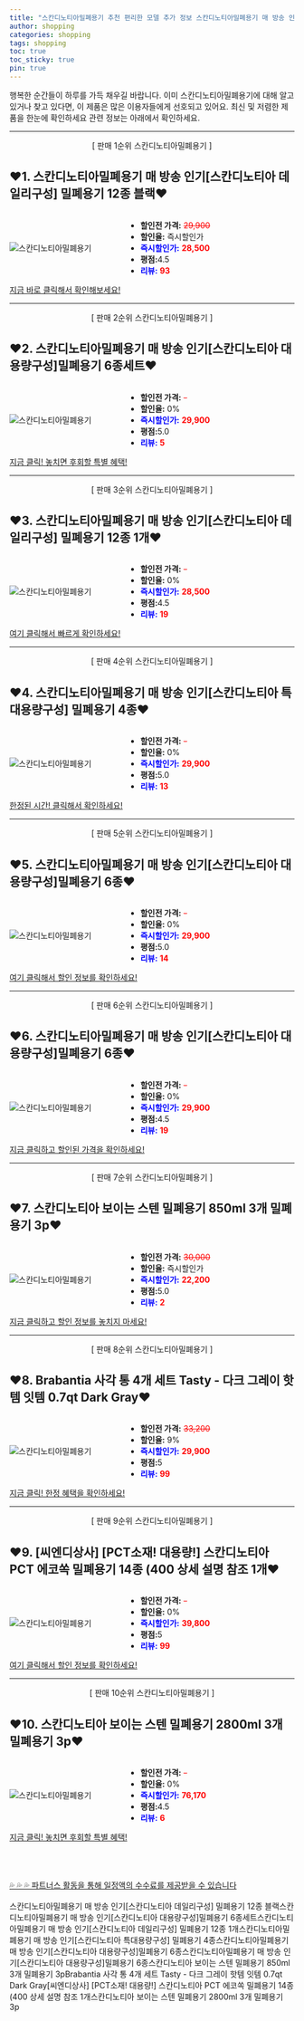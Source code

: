 ```yaml
---
title: "스칸디노티아밀폐용기 추천 편리한 모델 추가 정보 스칸디노티아밀폐용기 매 방송 인기[스칸디노티아 데일리구성]"
author: shopping
categories: shopping
tags: shopping
toc: true
toc_sticky: true
pin: true
---
```

행복한 순간들이 하루를 가득 채우길 바랍니다. 이미 스칸디노티아밀폐용기에 대해 알고 있거나 찾고 있다면, 이 제품은 많은 이용자들에게 선호되고 있어요. 최신 및 저렴한 제품을 한눈에 확인하세요 관련 정보는 아래에서 확인하세요.

---
<p class="toplist" style="margin: 0 auto; display: block; width: fit-content;">[ 판매 1순위 스칸디노티아밀폐용기 ]</p>

<h2><strong>❤️1. 스칸디노티아밀폐용기 매 방송 인기[스칸디노티아 데일리구성] 밀폐용기 12종 블랙❤️</strong></h2>

<div style="display: flex; align-items: center;">
    <div style="flex: 0.4;">
        <img src="https://thumbnail6.coupangcdn.com/thumbnails/remote/230x230ex/image/vendor_inventory/1e60/85b6a3bdbefbd59af6019521d88930dd53d01e02596a7f926fa7aec874f6.jpg" alt="스칸디노티아밀폐용기" style="max-width: 100%;">
    </div>
    <div style="flex: 0.6; margin-left: 10px;">
        <ul>
            <li><strong>할인전 가격:</strong> <del style="color: red;">29,900</del></li>
            <li><strong>할인율:</strong> 즉시할인가</li>
            <li><span style='color:blue'><strong>즉시할인가:</strong></span> <span style='color:red'><strong>28,500</strong></span></li>
            <li><strong>평점:</strong>4.5</li>
            <li><span style='color:blue'><strong>리뷰:</strong></span> <span style='color:red'><strong>93</strong></span></li>
        </ul>
    </div>
</div>
<div class="center">
    <a href="https://selin100587001.github.io?lptag=AF9450613&subid=githubio&pageKey=7855697532&traceid=V0-153&itemId=21424376022&vendorItemId=88730331891" class="myButton">
        지금 바로 클릭해서 확인해보세요!
    </a>
</div>


---
<p class="toplist" style="margin: 0 auto; display: block; width: fit-content;">[ 판매 2순위 스칸디노티아밀폐용기 ]</p>

<h2><strong>❤️2. 스칸디노티아밀폐용기 매 방송 인기[스칸디노티아 대용량구성]밀폐용기 6종세트❤️</strong></h2>

<div style="display: flex; align-items: center;">
    <div style="flex: 0.4;">
        <img src="https://thumbnail6.coupangcdn.com/thumbnails/remote/230x230ex/image/vendor_inventory/4e34/30d2dd62ccb98ec109fb3e4ff13c22fc652ecb7aaa3b75f447c8f251837d.jpg" alt="스칸디노티아밀폐용기" style="max-width: 100%;">
    </div>
    <div style="flex: 0.6; margin-left: 10px;">
        <ul>
            <li><strong>할인전 가격:</strong> <del style="color: red;">-</del></li>
            <li><strong>할인율:</strong> 0%</li>
            <li><span style='color:blue'><strong>즉시할인가:</strong></span> <span style='color:red'><strong>29,900</strong></span></li>
            <li><strong>평점:</strong>5.0</li>
            <li><span style='color:blue'><strong>리뷰:</strong></span> <span style='color:red'><strong>5</strong></span></li>
        </ul>
    </div>
</div>
<div class="center">
    <a href="https://selin100587001.github.io?lptag=AF9450613&subid=githubio&pageKey=7905975411&traceid=V0-153&itemId=21680235796&vendorItemId=88730327215" class="myButton">
        지금 클릭! 놓치면 후회할 특별 혜택!
    </a>
</div>


---
<p class="toplist" style="margin: 0 auto; display: block; width: fit-content;">[ 판매 3순위 스칸디노티아밀폐용기 ]</p>

<h2><strong>❤️3. 스칸디노티아밀폐용기 매 방송 인기[스칸디노티아 데일리구성] 밀폐용기 12종 1개❤️</strong></h2>

<div style="display: flex; align-items: center;">
    <div style="flex: 0.4;">
        <img src="https://thumbnail6.coupangcdn.com/thumbnails/remote/230x230ex/image/vendor_inventory/1e60/85b6a3bdbefbd59af6019521d88930dd53d01e02596a7f926fa7aec874f6.jpg" alt="스칸디노티아밀폐용기" style="max-width: 100%;">
    </div>
    <div style="flex: 0.6; margin-left: 10px;">
        <ul>
            <li><strong>할인전 가격:</strong> <del style="color: red;">-</del></li>
            <li><strong>할인율:</strong> 0%</li>
            <li><span style='color:blue'><strong>즉시할인가:</strong></span> <span style='color:red'><strong>28,500</strong></span></li>
            <li><strong>평점:</strong>4.5</li>
            <li><span style='color:blue'><strong>리뷰:</strong></span> <span style='color:red'><strong>19</strong></span></li>
        </ul>
    </div>
</div>
<div class="center">
    <a href="https://selin100587001.github.io?lptag=AF9450613&subid=githubio&pageKey=7573808021&traceid=V0-153&itemId=19979332629&vendorItemId=88730331879" class="myButton">
        여기 클릭해서 빠르게 확인하세요!
    </a>
</div>


---
<p class="toplist" style="margin: 0 auto; display: block; width: fit-content;">[ 판매 4순위 스칸디노티아밀폐용기 ]</p>

<h2><strong>❤️4. 스칸디노티아밀폐용기 매 방송 인기[스칸디노티아 특대용량구성] 밀폐용기 4종❤️</strong></h2>

<div style="display: flex; align-items: center;">
    <div style="flex: 0.4;">
        <img src="https://thumbnail9.coupangcdn.com/thumbnails/remote/230x230ex/image/vendor_inventory/6426/73172408dfb7c9412cc358f348ee49ad0a623798056a3c087453188bbb70.jpg" alt="스칸디노티아밀폐용기" style="max-width: 100%;">
    </div>
    <div style="flex: 0.6; margin-left: 10px;">
        <ul>
            <li><strong>할인전 가격:</strong> <del style="color: red;">-</del></li>
            <li><strong>할인율:</strong> 0%</li>
            <li><span style='color:blue'><strong>즉시할인가:</strong></span> <span style='color:red'><strong>29,900</strong></span></li>
            <li><strong>평점:</strong>5.0</li>
            <li><span style='color:blue'><strong>리뷰:</strong></span> <span style='color:red'><strong>13</strong></span></li>
        </ul>
    </div>
</div>
<div class="center">
    <a href="https://selin100587001.github.io?lptag=AF9450613&subid=githubio&pageKey=7945012489&traceid=V0-153&itemId=21901632220&vendorItemId=87657261826" class="myButton">
        한정된 시간! 클릭해서 확인하세요!
    </a>
</div>


---
<p class="toplist" style="margin: 0 auto; display: block; width: fit-content;">[ 판매 5순위 스칸디노티아밀폐용기 ]</p>

<h2><strong>❤️5. 스칸디노티아밀폐용기 매 방송 인기[스칸디노티아 대용량구성]밀폐용기 6종❤️</strong></h2>

<div style="display: flex; align-items: center;">
    <div style="flex: 0.4;">
        <img src="https://thumbnail6.coupangcdn.com/thumbnails/remote/230x230ex/image/vendor_inventory/4e34/30d2dd62ccb98ec109fb3e4ff13c22fc652ecb7aaa3b75f447c8f251837d.jpg" alt="스칸디노티아밀폐용기" style="max-width: 100%;">
    </div>
    <div style="flex: 0.6; margin-left: 10px;">
        <ul>
            <li><strong>할인전 가격:</strong> <del style="color: red;">-</del></li>
            <li><strong>할인율:</strong> 0%</li>
            <li><span style='color:blue'><strong>즉시할인가:</strong></span> <span style='color:red'><strong>29,900</strong></span></li>
            <li><strong>평점:</strong>5.0</li>
            <li><span style='color:blue'><strong>리뷰:</strong></span> <span style='color:red'><strong>14</strong></span></li>
        </ul>
    </div>
</div>
<div class="center">
    <a href="https://selin100587001.github.io?lptag=AF9450613&subid=githubio&pageKey=7581848562&traceid=V0-153&itemId=20015878022&vendorItemId=87112675024" class="myButton">
        여기 클릭해서 할인 정보를 확인하세요!
    </a>
</div>


---
<p class="toplist" style="margin: 0 auto; display: block; width: fit-content;">[ 판매 6순위 스칸디노티아밀폐용기 ]</p>

<h2><strong>❤️6. 스칸디노티아밀폐용기 매 방송 인기[스칸디노티아 대용량구성]밀폐용기 6종❤️</strong></h2>

<div style="display: flex; align-items: center;">
    <div style="flex: 0.4;">
        <img src="https://thumbnail6.coupangcdn.com/thumbnails/remote/230x230ex/image/vendor_inventory/4e34/30d2dd62ccb98ec109fb3e4ff13c22fc652ecb7aaa3b75f447c8f251837d.jpg" alt="스칸디노티아밀폐용기" style="max-width: 100%;">
    </div>
    <div style="flex: 0.6; margin-left: 10px;">
        <ul>
            <li><strong>할인전 가격:</strong> <del style="color: red;">-</del></li>
            <li><strong>할인율:</strong> 0%</li>
            <li><span style='color:blue'><strong>즉시할인가:</strong></span> <span style='color:red'><strong>29,900</strong></span></li>
            <li><strong>평점:</strong>4.5</li>
            <li><span style='color:blue'><strong>리뷰:</strong></span> <span style='color:red'><strong>19</strong></span></li>
        </ul>
    </div>
</div>
<div class="center">
    <a href="https://selin100587001.github.io?lptag=AF9450613&subid=githubio&pageKey=7945005573&traceid=V0-153&itemId=21901587140&vendorItemId=87112675012" class="myButton">
        지금 클릭하고 할인된 가격을 확인하세요!
    </a>
</div>


---
<p class="toplist" style="margin: 0 auto; display: block; width: fit-content;">[ 판매 7순위 스칸디노티아밀폐용기 ]</p>

<h2><strong>❤️7. 스칸디노티아 보이는 스텐 밀폐용기 850ml 3개 밀폐용기 3p❤️</strong></h2>

<div style="display: flex; align-items: center;">
    <div style="flex: 0.4;">
        <img src="https://thumbnail9.coupangcdn.com/thumbnails/remote/230x230ex/image/rs_quotation_api/pzmghj06/a3bee6e045cc44149f0a0a932b30c815.jpg" alt="스칸디노티아밀폐용기" style="max-width: 100%;">
    </div>
    <div style="flex: 0.6; margin-left: 10px;">
        <ul>
            <li><strong>할인전 가격:</strong> <del style="color: red;">30,000</del></li>
            <li><strong>할인율:</strong> 즉시할인가</li>
            <li><span style='color:blue'><strong>즉시할인가:</strong></span> <span style='color:red'><strong>22,200</strong></span></li>
            <li><strong>평점:</strong>5.0</li>
            <li><span style='color:blue'><strong>리뷰:</strong></span> <span style='color:red'><strong>2</strong></span></li>
        </ul>
    </div>
</div>
<div class="center">
    <a href="https://selin100587001.github.io?lptag=AF9450613&subid=githubio&pageKey=5655084222&traceid=V0-153&itemId=9265590263&vendorItemId=76551138098" class="myButton">
        지금 클릭하고 할인 정보를 놓치지 마세요!
    </a>
</div>


---
<p class="toplist" style="margin: 0 auto; display: block; width: fit-content;">[ 판매 8순위 스칸디노티아밀폐용기 ]</p>

<h2><strong>❤️8. Brabantia 사각 통 4개 세트 Tasty - 다크 그레이 핫템 잇템 0.7qt Dark Gray❤️</strong></h2>

<div style="display: flex; align-items: center;">
    <div style="flex: 0.4;">
        <img src="https://thumbnail6.coupangcdn.com/thumbnails/remote/230x230ex/image/vendor_inventory/a043/22e7a8ba6c65f802af483b4711482fd380a1702d1c3d9465676ea7572639.jpg" alt="스칸디노티아밀폐용기" style="max-width: 100%;">
    </div>
    <div style="flex: 0.6; margin-left: 10px;">
        <ul>
            <li><strong>할인전 가격:</strong> <del style="color: red;">33,200</del></li>
            <li><strong>할인율:</strong> 9%</li>
            <li><span style='color:blue'><strong>즉시할인가:</strong></span> <span style='color:red'><strong>29,900</strong></span></li>
            <li><strong>평점:</strong>5</li>
            <li><span style='color:blue'><strong>리뷰:</strong></span> <span style='color:red'><strong>99</strong></span></li>
        </ul>
    </div>
</div>
<div class="center">
    <a href="https://selin100587001.github.io?lptag=AF9450613&subid=githubio&pageKey=8149149061&traceid=V0-153&itemId=23715706692&vendorItemId=90740575727" class="myButton">
        지금 클릭! 한정 혜택을 확인하세요!
    </a>
</div>


---
<p class="toplist" style="margin: 0 auto; display: block; width: fit-content;">[ 판매 9순위 스칸디노티아밀폐용기 ]</p>

<h2><strong>❤️9. [씨엔디상사] [PCT소재! 대용량!] 스칸디노티아 PCT 에코쏙 밀폐용기 14종 (400 상세 설명 참조 1개❤️</strong></h2>

<div style="display: flex; align-items: center;">
    <div style="flex: 0.4;">
        <img src="https://thumbnail8.coupangcdn.com/thumbnails/remote/230x230ex/image/vendor_inventory/f920/a66d6275d7e7b56991119842b210b06cda8020cfc630281e147761848bd9.jpg" alt="스칸디노티아밀폐용기" style="max-width: 100%;">
    </div>
    <div style="flex: 0.6; margin-left: 10px;">
        <ul>
            <li><strong>할인전 가격:</strong> <del style="color: red;">-</del></li>
            <li><strong>할인율:</strong> 0%</li>
            <li><span style='color:blue'><strong>즉시할인가:</strong></span> <span style='color:red'><strong>39,800</strong></span></li>
            <li><strong>평점:</strong>5</li>
            <li><span style='color:blue'><strong>리뷰:</strong></span> <span style='color:red'><strong>99</strong></span></li>
        </ul>
    </div>
</div>
<div class="center">
    <a href="https://selin100587001.github.io?lptag=AF9450613&subid=githubio&pageKey=7434704936&traceid=V0-153&itemId=19318371790&vendorItemId=86432535937" class="myButton">
        여기 클릭해서 할인 정보를 확인하세요!
    </a>
</div>


---
<p class="toplist" style="margin: 0 auto; display: block; width: fit-content;">[ 판매 10순위 스칸디노티아밀폐용기 ]</p>

<h2><strong>❤️10. 스칸디노티아 보이는 스텐 밀폐용기 2800ml 3개 밀폐용기 3p❤️</strong></h2>

<div style="display: flex; align-items: center;">
    <div style="flex: 0.4;">
        <img src="https://thumbnail6.coupangcdn.com/thumbnails/remote/230x230ex/image/vendor_inventory/1468/e37f65607844d81c9800ee9bb420620b6b78bc080e6ad9fa3be645ce6336.jpg" alt="스칸디노티아밀폐용기" style="max-width: 100%;">
    </div>
    <div style="flex: 0.6; margin-left: 10px;">
        <ul>
            <li><strong>할인전 가격:</strong> <del style="color: red;">-</del></li>
            <li><strong>할인율:</strong> 0%</li>
            <li><span style='color:blue'><strong>즉시할인가:</strong></span> <span style='color:red'><strong>76,170</strong></span></li>
            <li><strong>평점:</strong>4.5</li>
            <li><span style='color:blue'><strong>리뷰:</strong></span> <span style='color:red'><strong>6</strong></span></li>
        </ul>
    </div>
</div>
<div class="center">
    <a href="https://selin100587001.github.io?lptag=AF9450613&subid=githubio&pageKey=5655084276&traceid=V0-153&itemId=9265590573&vendorItemId=85923278865" class="myButton">
        지금 클릭! 놓치면 후회할 특별 혜택!
    </a>
</div>

<br><br><br>[💦 💦 💦 파트너스 활동을 통해 일정액의 수수료를 제공받을 수 있습니다](https://link.coupang.com/a/bcpT2c)<br><br>스칸디노티아밀폐용기 매 방송 인기[스칸디노티아 데일리구성] 밀폐용기 12종 블랙스칸디노티아밀폐용기 매 방송 인기[스칸디노티아 대용량구성]밀폐용기 6종세트스칸디노티아밀폐용기 매 방송 인기[스칸디노티아 데일리구성] 밀폐용기 12종 1개스칸디노티아밀폐용기 매 방송 인기[스칸디노티아 특대용량구성] 밀폐용기 4종스칸디노티아밀폐용기 매 방송 인기[스칸디노티아 대용량구성]밀폐용기 6종스칸디노티아밀폐용기 매 방송 인기[스칸디노티아 대용량구성]밀폐용기 6종스칸디노티아 보이는 스텐 밀폐용기 850ml 3개 밀폐용기 3pBrabantia 사각 통 4개 세트 Tasty - 다크 그레이 핫템 잇템 0.7qt Dark Gray[씨엔디상사] [PCT소재! 대용량!] 스칸디노티아 PCT 에코쏙 밀폐용기 14종 (400 상세 설명 참조 1개스칸디노티아 보이는 스텐 밀폐용기 2800ml 3개 밀폐용기 3p